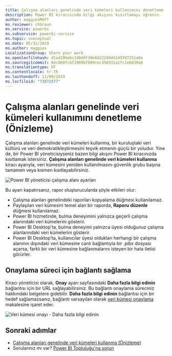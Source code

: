 ```yaml
---
title: Çalışma alanları genelinde veri kümeleri kullanımını denetleme (Önizleme) - Power BI
description: Power BI kiracısında bilgi akışını kısıtlamayı öğrenin.
author: maggiesMSFT
ms.reviewer: chbraun
ms.service: powerbi
ms.subservice: powerbi-service
ms.topic: conceptual
ms.date: 05/31/2019
ms.author: maggies
LocalizationGroup: Share your work
ms.openlocfilehash: d1ad29bebc148d9f30e8d22240dd149787251a0a
ms.sourcegitcommit: 64c860fcbf2969bf089cec358331a1fc1e0d39a8
ms.translationtype: HT
ms.contentlocale: tr-TR
ms.lasthandoff: 11/09/2019
ms.locfileid: "73872577"
---
```

# <a name="control-the-use-of-datasets-across-workspaces-preview"></a>Çalışma alanları genelinde veri kümeleri kullanımını denetleme (Önizleme)

Çalışma alanları genelinde veri kümeleri kullanma, bir kuruluştaki veri kültürü ve veri demokratikleştirmesini teşvik etmenin güçlü bir yoludur. Yine de, bir Power BI yöneticisiyseniz bazen bilgi akışını Power BI kiracınızda kısıtlamak istersiniz. **Çalışma alanları genelinde veri kümeleri kullanma** kiracı ayarıyla, veri kümesini yeniden kullanılmasını güvenlik grubu başına tamamen veya kısmen kısıtlayabilirsiniz.

![Power BI yöneticisi çalışma alanı ayarları](media/service-datasets-admin-across-workspaces/power-bi-admin-workspace-settings.png)

Bu ayarı kapatırsanız, rapor oluşturucularda şöyle etkileri olur:

- Çalışma alanları genelindeki raporları kopyalama düğmesi kullanılamaz. 
- Paylaşılan veri kümesini temel alan bir raporda, **Raporu düzenle** düğmesi kullanılamaz.
- Power BI hizmetinde, bulma deneyimini yalnızca geçerli çalışma alanındaki veri kümelerini gösterir.
- Power BI Desktop'ta, bulma deneyimi yalnızca üyesi olduğunuz çalışma alanlarındaki veri kümelerini gösterir.
- Power BI Desktop’ta, kullanıcılar üyesi oldukları herhangi bir çalışma alanının dışındaki veri kümesine canlı bağlantıyla bir .pibx dosyası açarsa, farklı bir veri kümesine bağlanmalarını isteyen bir hata iletisi görürler.

## <a name="provide-a-link-for-the-certification-process"></a>Onaylama süreci için bağlantı sağlama

Kiracı yöneticisi olarak, **Onay** ayarı sayfasındaki **Daha fazla bilgi edinin** bağlantısı için bir URL sağlayabilirsiniz.  Bu bağlantı onaylama süreciniz hakkındaki belgelere gidebilir. **Daha fazla bilgi edinin** bağlantısı için bir hedef sağlamazsanız, bağlantı varsayılan olarak [veri kümesi onaylama](service-datasets-certify.md) makalesine işaret eder.

![Veri kümesi onayı - Daha fazla bilgi edinin](media/service-datasets-certify-promote/power-bi-dataset-learn-more-certification.png)

## <a name="next-steps"></a>Sonraki adımlar

- [Çalışma alanları genelinde veri kümeleri kullanma (Önizleme)](service-datasets-across-workspaces.md)
- Sorularınız mı var? [Power BI Topluluğu'na sorun](https://community.powerbi.com/)
